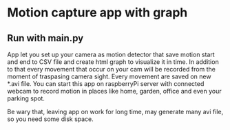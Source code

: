# Motion capture app with graph

## Run with main.py

App let you set up your camera as motion detector that save motion start and end to CSV file and create html graph to visualize it in time. In addition to that every movement that occur on your cam will be recorded from the moment of traspasing camera sight. Every movement are saved on new *.avi file. You can start this app on raspberryPi server with connected webcam to record motion in places like home, garden, office and even your parking spot.

Be wary that, leaving app on work for long time, may generate many avi file, so you need some disk space.
